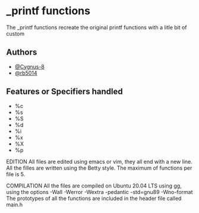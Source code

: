 # _printf functions

The _printf functions recreate the original printf functions with a litle bit of custom


## Authors

- [@Cygnus-8](https://www.github.com/Cygnus-8)
- [@rb5014](https://www.github.com/rb5014)

## Features or Specifiers handled

- %c
- %s
- %S
- %d
- %i
- %x
- %X
- %p

EDITION
        All files are edited using emacs or vim, they all end with a new
        line.
        All the filles are written using the Betty style.
        The maximum of functions per file is 5.

COMPILATION
        All the files are compiled on Ubuntu 20.04 LTS using gg, using the
        options -Wall -Werror -Wextra -pedantic -std=gnu89 -Wno-format
        The prototypes of all the functions are included in the header file
        called main.h

